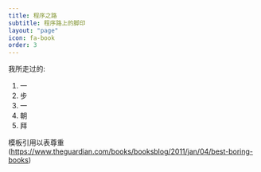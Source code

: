 ```yaml
---
title: 程序之路
subtitle: 程序路上的脚印
layout: "page"
icon: fa-book
order: 3
---
```


我所走过的:

1. 一
2. 步
3. 一
4. 朝
5. 拜

模板引用以表尊重(https://www.theguardian.com/books/booksblog/2011/jan/04/best-boring-books)